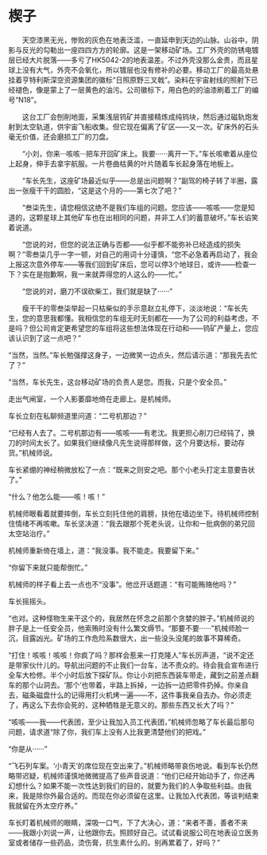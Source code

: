 # 楔子

&emsp;&emsp;天空漆黑无光，惨败的灰色在地表泛滥，一直延申到天边的山脉。山谷中，阴影与反光的勾勒出一座四四方方的轮廓。这是一架移动矿场。工厂外壳的防锈电镀层已经大片脱落——多亏了HK5042-2的地表温差。不过外壳没那么金贵，而且星球上没有大气，外壳不会氧化，所以镀层也没有修补的必要。移动工厂的最高处悬挂着亨特利斯深空资源集团的徽标“日照原野三叉戟”。染料在宇宙射线的照射下已经褪色，像是蒙上了一层黄色的油污。公司徽标下，用白色的的油漆刷着工厂的编号“N18”。

&emsp;&emsp;这台工厂会刨削地面，采集浅层钨矿并直接精炼成纯钨块，然后通过磁轨炮发射到太空轨道，供宇宙飞船收集。但它现在偏离了矿区——又一次。矿床外的石头毫无价值，还会磨损工厂的刀盘。

&emsp;&emsp;“小刘，你来···咳咳···把车开回矿床上。我要······离开一下。”车长咳嗽着从座位上起身，伸手去拿宇航服。一片卷曲枯黄的叶片随着车长起身落在地板上。

&emsp;&emsp;“车长先生，这座矿场最近似乎——总是出问题啊？”副驾的椅子转了半圈，露出一张瘦干干的圆脸，“这是这个月的——第七次了吧？”

&emsp;&emsp;“叁柒先生，请您相信这绝不是我们车组的问题。您应该——咳咳——您是知道的，这颗星球上其他矿车也在出相同的问题，并非工人们的蓄意破坏。”车长谄笑着说道。

&emsp;&emsp;“您说的对，但您的说法正确与否都——似乎都不能弥补已经造成的损失啊？”零叁柒几乎一字一顿，对自己的用词十分谨慎，“您不必急着再启动了，我会上报这次意外停车——等我们回到矿床后，您可以停3个地球日，或许——检查一下？实在是抱歉啊，我一来就弄得您的人这么的——忙。”

&emsp;&emsp;“您说的对，磨刀不误砍柴工，我们就是缺了······”

&emsp;&emsp;瘦干干的零叁柒举起一只枯柴似的手示意赵立礼停下，淡淡地说：“车长先生，您的意思我都懂。我相信您的车组无时无刻都在——为了公司的利益考虑，不是吗？但公司肯定更希望您的车组将这些想法体现在行动和——钨矿产量上，您应该认识到了这一点吧？”

“当然，当然。”车长勉强撑这身子，一边微笑一边点头，然后请示道：“那我先去忙了？”

“当然，车长先生，这台移动矿场的负责人是您。而我，只是个安全员。”

走出气闸室，一个人影萎靡地倚在走廊上。是机械师。

车长立刻在私聊频道里问道：“二号机那边？”

“已经有人去了。二号机那边有——咳咳——有老沈。我更担心削刀已经钝了，换刀的时间太长了。如果我们继续像凡先生说得那样做，这个月要达标，要动存货。”机械师说。

车长紧绷的神经稍微放松了一点：“既来之则安之吧。那个小老头打定主意要告状了。”

“什么？他怎么能——咳！咳！”

机械师眼看着就要摔倒，车长立刻托住他的肩膀，扶他在墙边坐下。待机械师控制住情绪不再咳嗽。车长坚决道：“我去跟那个死老头说，让你和一批病倒的弟兄回太空站治疗。”

机械师重新倚在墙上，道：“我没事。我不能走。我要留下来。”

“你留下来就只能帮倒忙。”

机械师的样子看上去一点也不“没事”。他岔开话题道：“有可能贿赂他吗？”

车长摇摇头。

“也对。这种怪物生来干这个的，我居然在怀念之前那个贪婪的胖子。”机械师说的胖子是上一任安全员，他索贿时没有什么繁文缛节。“那要不要······”机械师脸一沉，目露凶光。矿场的工作危险系数很大，出一些没头没尾的故事不算稀奇。

“打住！咳咳！咳咳！你疯了吗？那样会惹来一打克隆人”车长厉声道，“说不定还是带家伙什儿的。导航出问题的不止我们一台车，法不责众的。待会我会宣布进行全车大检修。半个小时后放下探矿队。你让小刘把东西装车带走，藏到之前差点翻车的那个山洞去。‘那个’也带着，半路上拆掉，一边拆一边把零件扔掉。你亲自去，磁条磁盘什么的记得用打火机烤一遍——不，这件事我亲自去办。你必须走了，再这么下去你会死的，这种牺牲是无意义的。那些东西又长大了吗？”

“咳咳——我——代表团，至少让我加入员工代表团，”机械师忽略了车长最后那句问题，请求道“除了你，我们车上没有人比我更清楚他们的把戏。”

“你是从······”

“飞石列车案。‘小青天’的席位现在空出来了。”机械师略带哀伤地说。看到车长仍然略带迟疑，机械师谨慎地微微提高了些声音说道：“他们已经开始动手了，你还再幻想什么？如果不能一次性达到我们的目的，就要为我们的人争取些利益。由我来，我是除你外最合适的。而现在你必须留在这里。让我加入代表团，等谈判结束我就留在外太空疗养。”

车长盯着机械师的眼睛，深吸一口气，下了大决心，道：“来者不善，善者不来——我跟小刘说一声，让他跟你去。照顾好自己。试试看说服公司在地表设立医务室或者储存一些药品，烫伤膏，抗生素什么的。别再累着了，好吗？”
